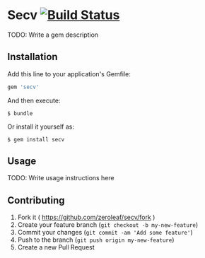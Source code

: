 # Secv [![Build Status](https://travis-ci.org/zeroleaf/secv.svg?branch=master)](https://travis-ci.org/zeroleaf/secv)

TODO: Write a gem description

## Installation

Add this line to your application's Gemfile:

```ruby
gem 'secv'
```

And then execute:

    $ bundle

Or install it yourself as:

    $ gem install secv

## Usage

TODO: Write usage instructions here

## Contributing

1. Fork it ( https://github.com/zeroleaf/secv/fork )
2. Create your feature branch (`git checkout -b my-new-feature`)
3. Commit your changes (`git commit -am 'Add some feature'`)
4. Push to the branch (`git push origin my-new-feature`)
5. Create a new Pull Request
